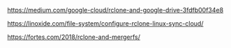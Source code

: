 https://medium.com/google-cloud/rclone-and-google-drive-3fdfb00f34e8

https://linoxide.com/file-system/configure-rclone-linux-sync-cloud/


https://fortes.com/2018/rclone-and-mergerfs/

